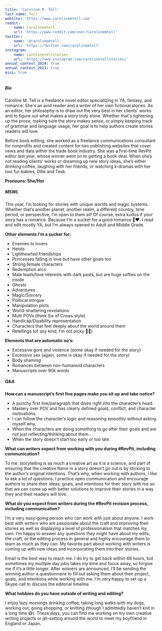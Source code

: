 ```yaml
---
title: 'Caroline M. Tell'
last_name: Tell
website: 'https://www.carolinemtell.com'
reddit:
    name: Carolinemtell
    url: 'https://www.reddit.com/user/Carolinemtell'
twitter:
    name: '@carolinemtell'
    url: 'https://twitter.com/carolinemtell'
instagram:
    name: carolinetellstories
    url: 'https://www.instagram.com/carolinetellstories/'
annual_contest_2024: true
annual_contest_2023: true
mini: true
---
```


##### Bio

Caroline M. Tell is a freelance novel editor specializing in YA, fantasy, and romance. She's an avid reader and a writer of her own fictional stories. As an editor, her philosophy is to draw out the very best in her clients’ works and to figure out what makes a story truly shine. Whether that's tightening up the prose, making sure the story makes sense, or simply keeping track of grammar and language usage, her goal is to help authors create stories  readers will love.

Before book editing, she worked as a freelance communications consultant for nonprofits and created content for two publishing websites that cover news and data within the trade book industry. She was a first-time RevPit editor last year, whose winner went on to getting a book deal. When she’s not reading clients’ works or dreaming up new story ideas, she’s either drinking coffee, laughing with her friends, or watching k-dramas with her two fur-babies, Ollie and Teak.

**Pronouns: She/Her**

##### MSWL

This year, I’m looking for stories with unique worlds and magic systems. Whether that’s another planet, another realm, a different country, time period, or perspective, I’m open to them all! Of course, extra kudos if your story has a romance. Because I’m a sucker for a good romance 🥰❤️. I read and edit mostly YA, but I’m always opened to Adult and Middle Grade.

**Other elements I’m a sucker for:**
* Enemies to lovers
* Heists
* Lighthearted friendships
* Princesses falling in love but have other goals too
* Strong female characters
* Redemption arcs
* Male leads/love interests with dark pasts, but are huge softies on the inside
* Ghosts
* Adventures
* Magic/Sorcery
* Political intrigue
* Manipulation plots
* World-shattering revelations
* Multi POVs (think Six of Crows style)
* Handicap/Disability representation
* Characters that feel deeply about the world around them
* Retellings (of any kind, I’m not picky ✌🏻)

**Elements that are automatic no’s:**
* Excessive gore and violence (some okay if needed for the story)
* Excessive sex (again, some is okay if needed for the story)
* Body shaming
* Romances between non-humanoid characters
* Manuscripts over 90k words

##### Q&A

**How can a manuscript’s first five pages make you sit up and take notice?**

* A punchy first line/paragraph that dives right into the character’s head.
* Mastery over POV and has clearly defined goals, conflict, and character motivations.
* I can follow the character’s logic and reasoning smoothly without asking myself why.
* When the characters are doing something to go after their goals and are not just reflecting/thinking about them.
* When the story doesn’t start too early or too late.

**What can writers expect from working with you during #RevPit, including communication?**

To me, storytelling is as much a creative art as it is a science, and part of ensuring that the creative flame in a story doesn’t go out is by sticking to the author’s original intentions. That’s why, when working with authors, I like to ask a lot of questions. I practice open communication and encourage authors to share their ideas, goals, and intentions for their story with me so that we can come up with better solutions to improve their stories in a way they and their readers will love.

**What do you expect from writers during the #RevPit revision process, including communication?**

I’m a very easy-going person who can work with just about anyone. I work best with writers who are passionate about the craft and improving their stories as well as displaying a level of professionalism that matches my own. I’m happy to answer any questions they might have about my edits, the craft, or the editing process in general and highly encourage them to learn as much as they can. My favorite part about working with writers is coming up with new ideas and incorporating them into their stories.

Email is the best way to reach me. I do try to get back within 48 hours, but sometimes my multiple day jobs takes my time and focus away, so forgive me if it’s a little longer. After winners are announced, I’ll be sending the winning author a questionnaire to fill out asking them about their project, goals, and intentions while working with me. I’m very happy to set up a Skype call to discuss the editorial timeline.

**What hobbies do you have outside of writing and editing?**

I enjoy lazy mornings drinking coffee, taking long walks with my dogs, working out, going shopping, or knitting (though I admittedly haven’t knit in a long time 😅). These days, you can find me working on my own creative writing projects or jet-setting around the world to meet my boyfriend in England or Japan.